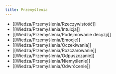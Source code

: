 ```yaml
---
title: Przemyślenia
---
```


- [[Wiedza/Przemyślenia/Rzeczywistość]]
- [[Wiedza/Przemyślenia/Intuicja]]
- [[Wiedza/Przemyślenia/Podejmowanie decyzji]]
- [[Wiedza/Przemyślenia/Emocje]]
- [[Wiedza/Przemyślenia/Oczekiwania]]
- [[Wiedza/Przemyślenia/Rozczarowanie]]
- [[Wiedza/Przemyślenia/Odpuszczanie]]
- [[Wiedza/Przemyślenia/Niemyślenie]]
- [[Wiedza/Przemyślenia/Odwrócenie]]
